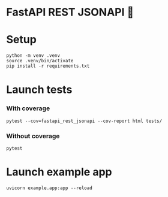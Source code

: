 # FastAPI REST JSONAPI 🚀

# Setup

```
python -m venv .venv
source .venv/bin/activate
pip install -r requirements.txt
```

# Launch tests

### With coverage

```
pytest --cov=fastapi_rest_jsonapi --cov-report html tests/
```

### Without coverage

```
pytest
```

# Launch example app

```
uvicorn example.app:app --reload
```